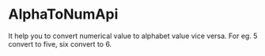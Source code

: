 # AlphaToNumApi
It help you to convert numerical value to alphabet value vice versa. For eg. 5 convert to five, six convert to 6.
